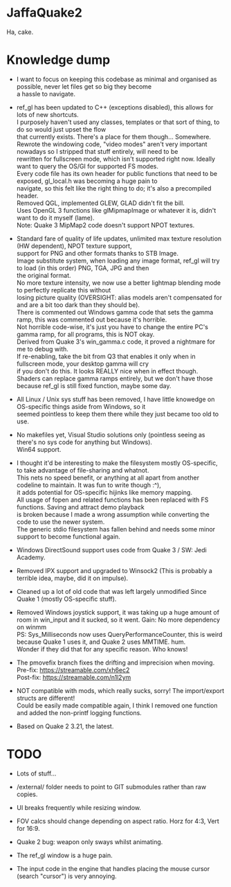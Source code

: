 # JaffaQuake2
Ha, cake.

# Knowledge dump

- I want to focus on keeping this codebase as minimal and organised as possible, never let files get so big they become\
  a hassle to navigate.

- ref_gl has been updated to C++ (exceptions disabled), this allows for lots of new shortcuts.\
  I purposely haven't used any classes, templates or that sort of thing, to do so would just upset the flow\
  that currently exists. There's a place for them though... Somewhere.\
  Rewrote the windowing code, "video modes" aren't very important nowadays so I stripped that stuff entirely, will need to be\
  rewritten for fullscreen mode, which isn't supported right now. Ideally want to query the OS/GI for supported FS modes.\
  Every code file has its own header for public functions that need to be exposed, gl_local.h was becoming a huge pain to\
  navigate, so this felt like the right thing to do; it's also a precompiled header.\
  Removed QGL, implemented GLEW, GLAD didn't fit the bill.\
  Uses OpenGL 3 functions like glMipmapImage or whatever it is, didn't want to do it myself (lame).\
  Note: Quake 3 MipMap2 code doesn't support NPOT textures.
  
- Standard fare of quality of life updates, unlimited max texture resolution (HW dependent), NPOT texture support,\
  support for PNG and other formats thanks to STB Image.\
  Image substitute system, when loading any image format, ref_gl will try to load (in this order) PNG, TGA, JPG and then\
  the original format.\
  No more texture intensity, we now use a better lightmap blending mode to perfectly replicate this without\
  losing picture quality (OVERSIGHT: alias models aren't compensated for and are a bit too dark than they should be).\
  There is commented out Windows gamma code that sets the gamma ramp, this was commented out because it's horrible.\
  Not horrible code-wise, it's just you have to change the entire PC's gamma ramp, for all programs, this is NOT okay.\
  Derived from Quake 3's win_gamma.c code, it proved a nightmare for me to debug with.\
  If re-enabling, take the bit from Q3 that enables it only when in fullscreen mode, your desktop gamma will cry\
  if you don't do this. It looks REALLY nice when in effect though.\
  Shaders can replace gamma ramps entirely, but we don't have those because ref_gl is still fixed function, maybe some day.

- All Linux / Unix sys stuff has been removed, I have little knowedge on OS-specific things aside from Windows, so it\
  seemed pointless to keep them there while they just became too old to use.
  
- No makefiles yet, Visual Studio solutions only (pointless seeing as there's no sys code for anything but Windows).\
  Win64 support.
  
- I thought it'd be interesting to make the filesystem mostly OS-specific, to take advantage of file-sharing and whatnot.\
  This nets no speed benefit, or anything at all apart from another codeline to maintain. It was fun to write though :^),\
  it adds potential for OS-specific hijinks like memory mapping.\
  All usage of fopen and related functions has been replaced with FS functions. Saving and attract demo playback\
  is broken because I made a wrong assumption while converting the code to use the newer system.\
  The generic stdio filesystem has fallen behind and needs some minor support to become functional again.
  
- Windows DirectSound support uses code from Quake 3 / SW: Jedi Academy.

- Removed IPX support and upgraded to Winsock2 (This is probably a terrible idea, maybe, did it on impulse).
 
- Cleaned up a lot of old code that was left largely unmodified Since Quake 1 (mostly OS-specific stuff).

- Removed Windows joystick support, it was taking up a huge amount of room in win_input and it sucked, so it went.
  Gain: No more dependency on winmm\
  PS: Sys_Milliseconds now uses QueryPerformanceCounter, this is weird because Quake 1 uses it, and Quake 2 uses MMTIME. hum.\
  Wonder if they did that for any specific reason. Who knows!
  
- The pmovefix branch fixes the drifting and imprecision when moving.\
  Pre-fix:  https://streamable.com/xh6ec2 \
  Post-fix: https://streamable.com/n1l2ym
  
- NOT compatible with mods, which really sucks, sorry! The import/export structs are different!\
  Could be easily made compatible again, I think I removed one function and added the non-printf logging functions.
  
- Based on Quake 2 3.21, the latest.
  
# TODO
  
  - Lots of stuff...
  
  - /external/ folder needs to point to GIT submodules rather than raw copies.
  
  - UI breaks frequently while resizing window.
  
  - FOV calcs should change depending on aspect ratio.
    Horz for 4:3, Vert for 16:9.
  
  - Quake 2 bug: weapon only sways whilst animating.
  
  - The ref_gl window is a huge pain.
    
  - The input code in the engine that handles placing the mouse cursor (search "cursor") is very annoying.
   

